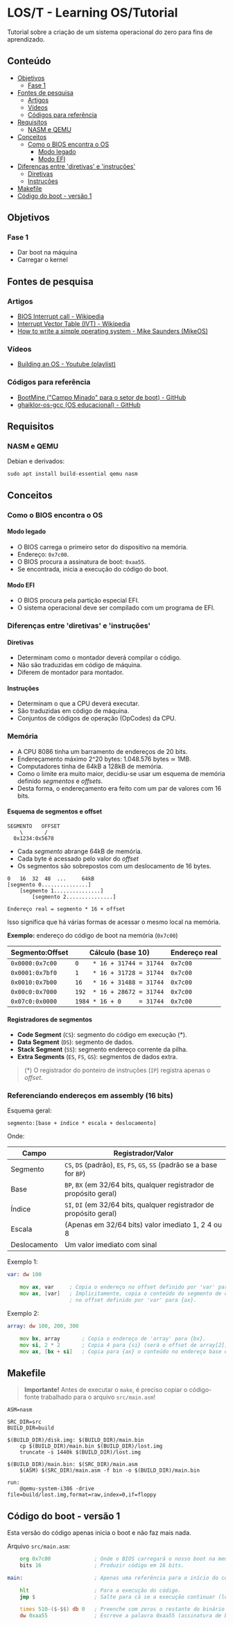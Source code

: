 # LOS/T - Learning OS/Tutorial

Tutorial sobre a criação de um sistema operacional do zero para fins de aprendizado.

## Conteúdo

* [Objetivos](#objetivos)
  * [Fase 1](#fase-1)
* [Fontes de pesquisa](#fontes-de-pesquisa)
  * [Artigos](#artigos)
  * [Vídeos](#vídeos)
  * [Códigos para referência](#códigos-para-referência)
* [Requisitos](#requisitos)
  * [NASM e QEMU](#nasm-e-qemu)
* [Conceitos](#conceitos)
  * [Como o BIOS encontra o OS](#como-o-bios-encontra-o-os)
    * [Modo legado](#modo-legado)
    * [Modo EFI](#modo-efi)
* [Diferenças entre 'diretivas' e 'instruções'](#diferenças-entre-'diretivas'-e-'instruções')
    * [Diretivas](#diretivas)
    * [Instruções](#instruções)
* [Makefile](#makefile)
* [Código do boot - versão 1](#código-do-boot---versão-1)

## Objetivos

### Fase 1

- Dar boot na máquina
- Carregar o kernel

## Fontes de pesquisa

### Artigos

- [BIOS Interrupt call - Wikipedia](https://en.wikipedia.org/wiki/BIOS_interrupt_call)
- [Interrupt Vector Table (IVT) - Wikipedia](https://en.wikipedia.org/wiki/Interrupt_vector_table)
- [How to write a simple operating system - Mike Saunders (MikeOS)](https://mikeos.sourceforge.net/write-your-own-os.html)

### Vídeos

- [Building an OS - Youtube (playlist)](https://www.youtube.com/watch?v=9t-SPC7Tczc&list=PLFjM7v6KGMpiH2G-kT781ByCNC_0pKpPN)

### Códigos para referência

- [BootMine ("Campo Minado" para o setor de boot) - GitHub](https://github.com/io12/BootMine/blob/master/mine.asm)
- [ghaiklor-os-gcc (OS educacional) - GitHub](https://github.com/ghaiklor/ghaiklor-os-gcc)

## Requisitos

### NASM e QEMU

Debian e derivados:

```
sudo apt install build-essential qemu nasm
```

## Conceitos

### Como o BIOS encontra o OS

#### Modo legado

- O BIOS carrega o primeiro setor do dispositivo na memória.
- Endereço: `0x7c00`.
- O BIOS procura a assinatura de boot: `0xaa55`.
- Se encontrada, inicia a execução do código do boot.

#### Modo EFI

- O BIOS procura pela partição especial EFI.
- O sistema operacional deve ser compilado com um programa de EFI.

### Diferenças entre 'diretivas' e 'instruções'

#### Diretivas

- Determinam como o montador deverá compilar o código.
- Não são traduzidas em código de máquina.
- Diferem de montador para montador.

#### Instruções

- Determinam o que a CPU deverá executar.
- São traduzidas em código de máquina.
- Conjuntos de códigos de operação (OpCodes) da CPU.

### Memória

- A CPU 8086 tinha um barramento de endereços de 20 bits.
- Endereçamento máximo 2^20 bytes: 1.048.576 bytes ≃ 1MB.
- Computadores tinha de 64kB a 128kB de memória.
- Como o limite era muito maior, decidiu-se usar um esquema de memória definido *segmentos* e *offsets*.
- Desta forma, o endereçamento era feito com um par de valores com 16 bits.

#### Esquema de segmentos e offset

```
SEGMENTO   OFFSET
    \       /
  0x1234:0x5678
```

- Cada *segmento* abrange 64kB de memória.
- Cada byte é acessado pelo valor do *offset*
- Os segmentos são sobrepostos com um deslocamento de 16 bytes.

```
0   16  32  48  ...     64kB
[segmento 0...............]
    [segmento 1...............]
        [segmento 2...............]

Endereço real = segmento * 16 + offset
```

Isso significa que há várias formas de acessar o mesmo local na memória.

**Exemplo:** endereço do código de boot na memória (`0x7c00`)

| Segmento:Offset | Cálculo (base 10)           | Endereço real |
|-----------------|-----------------------------|---------------|
| `0x0000:0x7c00` | `0    * 16 + 31744 = 31744` | `0x7c00`      |
| `0x0001:0x7bf0` | `1    * 16 + 31728 = 31744` | `0x7c00`      |
| `0x0010:0x7b00` | `16   * 16 + 31488 = 31744` | `0x7c00`      |
| `0x00c0:0x7000` | `192  * 16 + 28672 = 31744` | `0x7c00`      |
| `0x07c0:0x0000` | `1984 * 16 + 0     = 31744` | `0x7c00`      |

#### Registradores de segmentos

- **Code Segment** (`CS`): segmento do código em execução (\*).
- **Data Segment** (`DS`): segmento de dados.
- **Stack Segment** (`SS`): segmento endereço corrente da pilha.
- **Extra Segments** (`ES`, `FS`, `GS`): segmentos de dados extra.

> (\*) O registrador do ponteiro de instruções (`IP`) registra apenas o *offset*.

### Referenciando endereços em assembly (16 bits)

Esquema geral:

```
segmento:[base + índice * escala + deslocamento]
```

Onde:

| Campo        | Registrador/Valor                                                       |
|--------------|-------------------------------------------------------------------------|
| Segmento     | `CS`, `DS` (padrão), `ES`, `FS`, `GS`, `SS` (padrão se a base for `BP`) |
| Base         | `BP`, `BX` (em 32/64 bits, qualquer registrador de propósito geral)     |
| Índice       | `SI`, `DI` (em 32/64 bits, qualquer registrador de propósito geral)     |
| Escala       | (Apenas em 32/64 bits) valor imediato 1, 2 4 ou 8                       |
| Deslocamento | Um valor imediato com sinal                                             |

Exemplo 1:

```asm
var: dw 100

    mov ax, var     ; Copia o endereço no offset definido por 'var' para {ax}.
    mov ax, [var]   ; Implicitamente, copia o conteúdo do segmento de dados ({DS})
                    ; no offset definido por 'var' para {ax}.
```

Exemplo 2:

```asm
array: dw 100, 200, 300

    mov bx, array       ; Copia o endereço de 'array' para {bx}.
    mov si, 2 * 2       ; Copia 4 para {si} (será o offset de array[2]).
    mov ax, [bx + si]   ; Copia para {ax} o conteúdo no endereço base em {bx} + 4 bytes.
```



## Makefile

> **Importante!** Antes de executar o `make`, é preciso copiar
> o código-fonte trabalhado para o arquivo `src/main.asm`!

```
ASM=nasm

SRC_DIR=src
BUILD_DIR=build

$(BUILD_DIR)/disk.img: $(BUILD_DIR)/main.bin
	cp $(BUILD_DIR)/main.bin $(BUILD_DIR)/lost.img
	truncate -s 1440k $(BUILD_DIR)/lost.img

$(BUILD_DIR)/main.bin: $(SRC_DIR)/main.asm
	$(ASM) $(SRC_DIR)/main.asm -f bin -o $(BUILD_DIR)/main.bin

run:
	@qemu-system-i386 -drive file=build/lost.img,format=raw,index=0,if=floppy
```

## Código do boot - versão 1

Esta versão do código apenas inicia o boot e não faz mais nada.

Arquivo `src/main.asm`:

```asm
    org 0x7c00              ; Onde o BIOS carregará o nosso boot na memória.
    bits 16                 ; Produzir código em 16 bits.

main:                       ; Apenas uma referência para o início do código.

    hlt		                ; Para a execução do código.
    jmp $                   ; Salte para cá se a execução continuar (loop infinito).

    times 510-($-$$) db 0   ; Preenche com zeros o restante do binário até 510 bytes.
    dw 0xaa55               ; Escreve a palavra 0xaa55 (assinatura de boot).
```

